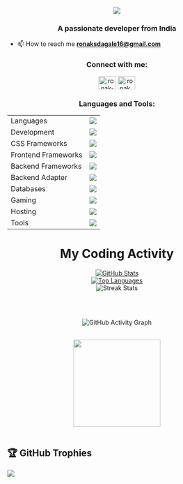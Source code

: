 <p align="center">
  <img src="https://readme-typing-svg.herokuapp.com?color=FFA500&size=30&center=true&vCenter=true&width=600&height=60&lines=Welcome+to+my+GitHub+Profile!;I'm+Ronak+Dagale;Nice+to+meet+you!">
</p>

<h3 align="center">A passionate developer from India</h3>

- 📫 How to reach me **ronaksdagale16@gmail.com**

<h3 align="center">Connect with me:</h3>	
<p align="center">
<a href="https://linkedin.com/in/ronak-dagale" target="blank"><img align="center" src="https://raw.githubusercontent.com/rahuldkjain/github-profile-readme-generator/master/src/images/icons/Social/linked-in-alt.svg" alt="ronak-dagale" height="30" width="40" /></a>
<a href="https://instagram.com/ronak_dagale" target="blank"><img align="center" src="https://raw.githubusercontent.com/rahuldkjain/github-profile-readme-generator/master/src/images/icons/Social/instagram.svg" alt="ronak_dagale" height="30" width="40" /></a>
</p>

<h3 align="center">Languages and Tools:</h3>

<table align="center">
<tr>
<td>Languages</td>
<td><a href="https://github.com/Ronak-Dagale"><img src="https://skillicons.dev/icons?i=c,cpp,java,python" /></a></td>
</tr>
<tr>
<td>Development</td>
<td><a href="https://github.com/Ronak-Dagale"><img src="https://skillicons.dev/icons?i=html,css,scss,javascript,typescript" /></a></td>
</tr>
<tr>
<td>CSS Frameworks</td>
<td><a href="https://github.com/Ronak-Dagale"><img src="https://skillicons.dev/icons?i=bootstrap,tailwind" /></a></td>
</tr>
<tr>
<td>Frontend Frameworks</td>
<td><a href="https://github.com/Ronak-Dagale"><img src="https://skillicons.dev/icons?i=react,vite,next" /></a></td>
</tr>
<tr>
<td>Backend Frameworks</td>
<td><a href="https://github.com/Ronak-Dagale"><img src="https://skillicons.dev/icons?i=nodejs,express" /></a></td>
</tr>
<tr>
<td>Backend Adapter</td>
<td><a href="https://github.com/Ronak-Dagale"><img src="https://skillicons.dev/icons?i=prisma" /></a></td>
</tr>
<tr>
<td>Databases</td>
<td><a href="https://github.com/Ronak-Dagale"><img src="https://skillicons.dev/icons?i=mysql,mongodb" /></a></td>
</tr>
<tr>
<td>Gaming</td>
<td><a href="https://github.com/Ronak-Dagale"><img src="https://skillicons.dev/icons?i=unity,blender" /></a></td>
</tr>
<tr>
<td>Hosting</td>
<td><a href="https://github.com/Ronak-Dagale"><img src="https://skillicons.dev/icons?i=vercel,firebase,github,aws" /></a></td>
</tr>
<tr>
<td>Tools</td>
<td><a href="https://github.com/Ronak-Dagale"><img src="https://skillicons.dev/icons?i=git,github,vscode,eclipse,docker,replit,stackoverflow,postman" /></a></td>
</tr>
</table>

<div align="center">

# My Coding Activity

<a href="https://github.com/Ronak-Dagale">
  <img src="https://github-stats-lemon.vercel.app/api?username=Ronak-Dagale&show_icons=true&hide_border=true&theme=react" alt="GitHub Stats">
</a>
<br>
<a align="center" href="https://github.com/Ronak-Dagale"><img src="https://github-readme-stats.vercel.app/api/top-langs/?username=Ronak-Dagale&langs_count=10&title_color=0891b2&text_color=ffffff&icon_color=0891b2&bg_color=1c1917&hide_border=true&locale=en&custom_title=Top%20Languages" alt="Top Languages"></a>
<br>
<img align="center" src="https://github-readme-streak-stats.herokuapp.com/?user=Ronak-Dagale&theme=react" alt="Streak Stats">

<br><br>

![GitHub Activity Graph](https://github-readme-activity-graph.vercel.app/graph?username=Ronak-Dagale&theme=react-dark)

<br>

<img src="https://images.githubusercontent.com/55389276/140866485-8fb1c876-9a8f-4d6a-98dc-08c4981eaf70.gif" width="200px">

</div> 
<br>

## 🏆 GitHub Trophies
![](https://github-profile-trophy.vercel.app/?username=Ronak-Dagale&theme=radical&no-frame=false&no-bg=true&margin-w=4)


<!-- Proudly created with GPRM ( https://gprm.itsvg.in ) -->
